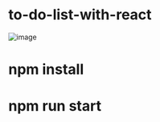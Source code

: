 # to-do-list-with-react
![image](https://user-images.githubusercontent.com/6940168/169768732-ee171105-8bac-4c29-b454-5e107ad95422.png)
# npm install
# npm run start

